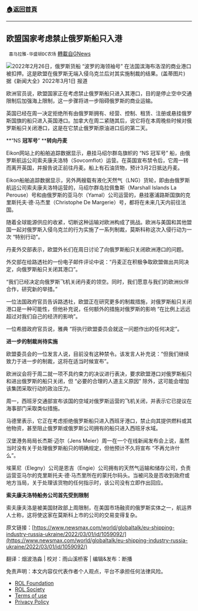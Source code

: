 ###  [:house:返回首頁](https://github.com/ourhimalayas/txt)
---


## 欧盟国家考虑禁止俄罗斯船只入港
` 喜马拉雅-华盛顿DC农场` [轉載自GNews](https://gnews.org/zh-hans/2091952/)

![](https://assets.gnews.org/wp-content/uploads/2022/03/image001.png)2022年2月26日，俄罗斯货船 “波罗的海领袖号” 在法国滨海布洛涅的商业港口被扣押。这是欧盟在俄罗斯无端入侵乌克兰后对其实施制裁的结果。(盖蒂图片)
据《新闻大全》2022年3月1日 报道

欧洲官员说，欧盟国家正在考虑禁止俄罗斯船只进入其港口，目的是停止空中交通限制后加强海上限制，这一步骤将进一步阻碍俄罗斯的商业运输。

英国已经在周一决定拒绝所有由俄罗斯拥有、经营、控制、租赁、注册或悬挂俄罗斯国旗的船只进入英国港口。加拿大在周二紧随其后，说它将在本周晚些时候对俄罗斯船只关闭港口，这是在它禁止俄罗斯原油进口后的第二天。

**“NS ****冠军号****” ****转向丹麦**

Eikon网站上的船舶追踪数据显示，悬挂马绍尔群岛旗帜的 “NS 冠军号” 船，由俄罗斯航运公司索夫康夫洛特（Sovcomflot）运营。在英国宣布禁令后，它周一转而离开英国，并报告说正前往丹麦。船上有石油货物，预计3月2日抵达丹麦。

Eikon船舶追踪数据显示，另外两艘载有液化天然气（LNG）货轮，即由由俄罗斯航运公司索夫康夫洛特运营的，马绍尔群岛拉佩鲁斯（Marshall Islands La Perouse）号和由俄罗斯的亚马尔（Yamal）公司运营的，悬挂塞浦路斯国旗的克里斯托夫·德·马杰里（Christophe De Margerie）号，都将在未来几天内前往法国。

随着全球能源供应的收紧，切断这种运输对欧洲构成了挑战。欧洲与美国和其他盟国一起对俄罗斯入侵乌克兰的行为实施了一系列制裁，莫斯科称这次入侵行动为一次 “特别行动”。

丹麦外交部表示，欧盟外长们在周日讨论了向俄罗斯船只关闭欧洲港口的问题。

外交部在给路透社的一份电子邮件评论中说：“丹麦正在积极争取欧盟做出共同决定，向俄罗斯船只关闭其港口”。

“我们已经决定向俄罗斯飞机关闭丹麦的领空。同时，我们愿意与我们的欧洲伙伴合作，研究新的举措。”

一位法国政府官员告诉路透社，欧盟正在研究更多的制裁措施，对俄罗斯船只关闭港口是一种可能性，但他补充说，任何额外的措施对俄罗斯的影响 “在比例上远远超过对我们自己的经济的影响”。

一位希腊政府官员说，雅典 “将执行欧盟委员会就这一问题作出的任何决定”。

**进一步的制裁尚待实施**

欧盟委员会的一位发言人说，目前没有这种禁令。该发言人补充说：“但我们继续致力于进一步的制裁，这将在适当时候宣布”。

欧洲议会将于周二就一项不具约束力的决议进行表决，要求欧盟港口对俄罗斯船只和进出俄罗斯的船只关闭，但 “必要的合理的人道主义原因” 除外，这可能会增加该集团采取行动的政治压力。

周一，西班牙交通部宣布该国的空域对俄罗斯运营的飞机关闭，并表示它已提议在海事部门采取类似措施。

马德里表示，它正在考虑拒绝俄罗斯船只进入西班牙港口，禁止向其提供燃料或其他物资，甚至阻止俄罗斯或俄罗斯公司拥有的船只进入西班牙水域。

汉堡港务局局长杰斯·迈尔（Jens Meier）周一在一个在线新闻发布会上说，虽然当时没有关于处理俄罗斯船只的明确规定，但他预计不久将宣布 “不再允许什么”。

埃莱尼（Elegny）公司是恩吉（Engie）公司拥有的天然气运输和储存公司，负责运营亚马尔的克里斯托夫·德·马杰里所在的蒙托尔码头。当被问及是否收到政府或地方当局，关于处理该货物的任何指示时，该公司没有立即作出回应。

**索夫康夫洛特船务公司首先受到限制**

索夫康夫洛是被美国财政部上周限制，在美国市场融资的俄罗斯实体之一，航运界人士称，这将使这家在莫斯科上市的公司的交易变得复杂。

原文链接：[https://www.newsmax.com/world/globaltalk/eu-shipping-industry-russia-ukraine/2022/03/01/id/1059092/](https://www.newsmax.com/world/globaltalk/eu-shipping-industry-russia-ukraine/2022/03/01/id/1059092/)

翻译：烟波浩淼 | 校对：雨山溪桥客 | 编辑&发布：断播

 

免责声明：本文内容仅代表作者个人观点，平台不承担任何法律风险。

- [ROL Foundation](https://rolfoundation.org/)
- [ROL Society](https://rolsociety.org/)
- [Terms of use](https://gnews.org/terms-of-use-3/)
- [Privacy Policy](https://gnews.org/privacy-policy/)
